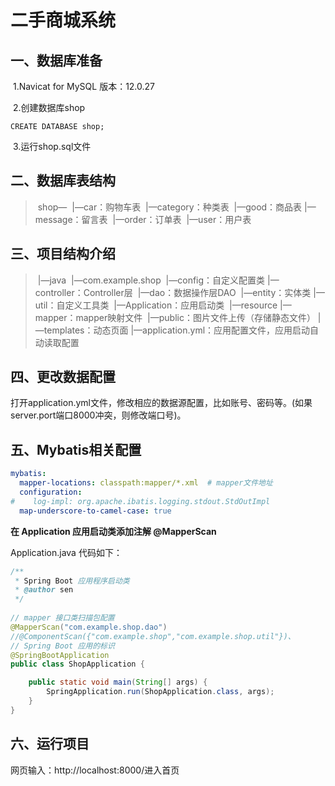 # 二手商城系统



## 一、数据库准备

​		1.Navicat for MySQL 版本：12.0.27

​		2.创建数据库shop

```mysql
CREATE DATABASE shop;
```

​		3.运行shop.sql文件



## 二、数据库表结构

> ​		shop—
> ​					|—car：购物车表
> ​					|—category：种类表
> ​					|—good：商品表
> ​					|—message：留言表
> ​					|—order：订单表
> ​					|—user：用户表



## 三、项目结构介绍

> ​		|—java
> ​			|—com.example.shop
> ​				|—config：自定义配置类
> ​				|—controller：Controller层
> ​				|—dao：数据操作层DAO
> ​				|—entity：实体类
> ​				|—util：自定义工具类
> ​				|—Application：应用启动类
> ​		|—resource
> ​			|—mapper：mapper映射文件
> ​			|—public：图片文件上传（存储静态文件）
> ​			|—templates：动态页面
> ​			|—application.yml：应用配置文件，应用启动自动读取配置



## 四、更改数据配置

​		打开application.yml文件，修改相应的数据源配置，比如账号、密码等。(如果server.port端口8000冲突，则修改端口号)。



## 五、Mybatis相关配置

```yaml
mybatis:  
  mapper-locations: classpath:mapper/*.xml  # mapper文件地址
  configuration:
#    log-impl: org.apache.ibatis.logging.stdout.StdOutImpl    
  map-underscore-to-camel-case: true
```

**在 Application 应用启动类添加注解 @MapperScan**

Application.java 代码如下：

```java
/**
 * Spring Boot 应用程序启动类
 * @author sen
 */
 
// mapper 接口类扫描包配置
@MapperScan("com.example.shop.dao")
//@ComponentScan({"com.example.shop","com.example.shop.util"})、
// Spring Boot 应用的标识
@SpringBootApplication
public class ShopApplication {

    public static void main(String[] args) {
        SpringApplication.run(ShopApplication.class, args);
    }
}
```



## 六、运行项目

网页输入：http://localhost:8000/进入首页


































